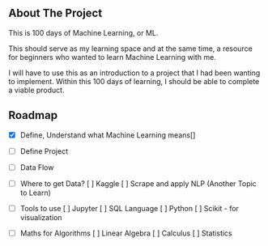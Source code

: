 ## About The Project

This is 100 days of Machine Learning, or ML.

This should serve as my learning space and at the same time, a resource for beginners who wanted to learn Machine Learning with me.

I will have to use this as an introduction to a project that I had been wanting to implement. Within this 100 days of learning, I should be able to complete a viable product. 

## Roadmap

- [x] Define, Understand what Machine Learning means[]
- [ ] Define Project
- [ ] Data Flow
- [ ] Where to get Data?
        [ ] Kaggle
        [ ] Scrape and apply NLP (Another Topic to Learn)
- [ ] Tools to use
        [ ] Jupyter
        [ ] SQL Language
        [ ] Python
        [ ] Scikit - for visualization
- [ ] Maths for Algorithms
        [ ] Linear Algebra
        [ ] Calculus
        [ ] Statistics



